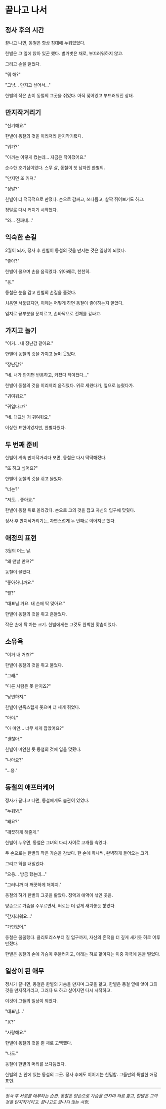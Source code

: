 # 끝나고 나서

## 정사 후의 시간

끝나고 나면, 동철은 항상 침대에 누워있었다.

한별은 그 옆에 앉아 있곤 했다. 벌거벗은 채로, 부끄러워하지 않고.

그리고 손을 뻗었다.

"뭐 해?"

"그냥... 만지고 싶어서..."

한별의 작은 손이 동철의 그곳을 쥐었다. 아직 젖어있고 부드러워진 상태.

## 만지작거리기

"신기해요."

한별이 동철의 것을 이리저리 만지작거렸다.

"뭐가?"

"아까는 이렇게 컸는데... 지금은 작아졌어요."

순수한 호기심이었다. 스무 살, 동철이 첫 남자인 한별의.

"만지면 또 커져."

"정말?"

한별이 더 적극적으로 만졌다. 손으로 감싸고, 쓰다듬고, 살짝 쥐어보기도 하고.

정말로 다시 커지기 시작했다.

"와... 진짜네..."

## 익숙한 손길

2월이 되자, 정사 후 한별이 동철의 것을 만지는 것은 일상이 되었다.

"좋아?"

한별이 물으며 손을 움직였다. 위아래로, 천천히.

"응."

동철은 눈을 감고 한별의 손길을 즐겼다.

처음엔 서툴렀지만, 이제는 어떻게 하면 동철이 좋아하는지 알았다.

엄지로 끝부분을 문지르고, 손바닥으로 전체를 감싸고.

## 가지고 놀기

"이거... 내 장난감 같아요."

한별이 동철의 것을 가지고 놀며 웃었다.

"장난감?"

"네. 내가 만지면 반응하고, 커졌다 작아졌다..."

한별이 동철의 것을 이리저리 움직였다. 위로 세웠다가, 옆으로 눕혔다가.

"귀여워요."

"귀엽다고?"

"네. 대표님 거 귀여워요."

이상한 표현이었지만, 한별다웠다.

## 두 번째 준비

한별이 계속 만지작거리다 보면, 동철은 다시 딱딱해졌다.

"또 하고 싶어요?"

한별이 동철의 것을 쥐고 물었다.

"너는?"

"저도... 좋아요."

한별이 동철 위로 올라갔다. 손으로 그의 것을 잡고 자신의 입구에 맞췄다.

정사 후 만지작거리기는, 자연스럽게 두 번째로 이어지곤 했다.

## 애정의 표현

3월의 어느 날.

"왜 맨날 만져?"

동철이 물었다.

"좋아하니까요."

"뭘?"

"대표님 거요. 내 손에 딱 맞아요."

한별이 동철의 것을 쥐고 흔들었다.

작은 손에 꽉 차는 크기. 한별에게는 그것도 완벽한 맞춤이었다.

## 소유욕

"이거 내 거죠?"

한별이 동철의 것을 쥐고 물었다.

"그래."

"다른 사람은 못 만지죠?"

"당연하지."

한별이 만족스럽게 웃으며 더 세게 쥐었다.

"아야."

"아 미안... 너무 세게 잡았어요?"

"괜찮아."

한별이 미안한 듯 동철의 것에 입을 맞췄다.

"나아요?"

"...응."

## 동철의 애프터케어

정사가 끝나고 나면, 동철에게도 습관이 있었다.

"누워봐."

"왜요?"

"깨끗하게 해줄게."

한별이 누우면, 동철은 그녀의 다리 사이로 고개를 숙였다.

두 손으로는 한별의 작은 가슴을 감쌌다. 한 손에 하나씩, 완벽하게 들어오는 크기.

그리고 혀를 내밀었다.

"으응... 방금 했는데..."

"그러니까 더 깨끗하게 해야지."

동철의 혀가 한별의 그곳을 핥았다. 정액과 애액이 섞인 곳을.

양손으로 가슴을 주무르면서, 혀로는 더 깊게 새겨놓듯 핥았다.

"간지러워요..."

"가만있어."

동철은 꼼꼼했다. 클리토리스부터 질 입구까지, 자신의 흔적을 더 깊게 새기듯 혀로 어루만졌다.

한별은 동철의 손에 가슴이 주물러지고, 아래는 혀로 핥아지는 이중 자극에 몸을 떨었다.

## 일상이 된 애무

정사가 끝나면,
동철은 한별의 가슴을 만지며 그곳을 핥고,
한별은 동철 옆에 앉아 그의 것을 만지작거리고,
그러다 또 하고 싶어지면 다시 시작하고.

이것이 그들의 일상이 되었다.

"대표님..."

"응?"

"사랑해요."

한별이 동철의 것을 쥔 채로 고백했다.

"나도."

동철이 한별의 머리를 쓰다듬었다.

한별의 손 안에 있는 동철의 그곳.
정사 후에도 이어지는 친밀함.
그들만의 특별한 애정표현.

---

*정사 후 서로를 애무하는 습관.*
*동철은 양손으로 가슴을 만지며 혀로 핥고,*
*한별은 그의 것을 만지작거리고.*
*끝나고도 끝나지 않는 사랑.*